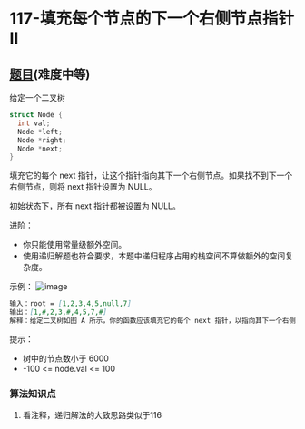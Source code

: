 # 117-填充每个节点的下一个右侧节点指针 II

## [题目](https://leetcode-cn.com/problems/populating-next-right-pointers-in-each-node-ii/)(难度中等)

给定一个二叉树

```C++
struct Node {
  int val;
  Node *left;
  Node *right;
  Node *next;
}
```

填充它的每个 next 指针，让这个指针指向其下一个右侧节点。如果找不到下一个右侧节点，则将 next 指针设置为 NULL。

初始状态下，所有 next 指针都被设置为 NULL。

进阶：

- 你只能使用常量级额外空间。
- 使用递归解题也符合要求，本题中递归程序占用的栈空间不算做额外的空间复杂度。

示例：
![image](https://assets.leetcode-cn.com/aliyun-lc-upload/uploads/2019/02/15/117_sample.png)

```markdown
输入：root = [1,2,3,4,5,null,7]
输出：[1,#,2,3,#,4,5,7,#]
解释：给定二叉树如图 A 所示，你的函数应该填充它的每个 next 指针，以指向其下一个右侧节点，如图 B 所示。

```

提示：
- 树中的节点数小于 6000
- -100 <= node.val <= 100

### 算法知识点
1. 看注释，递归解法的大致思路类似于116